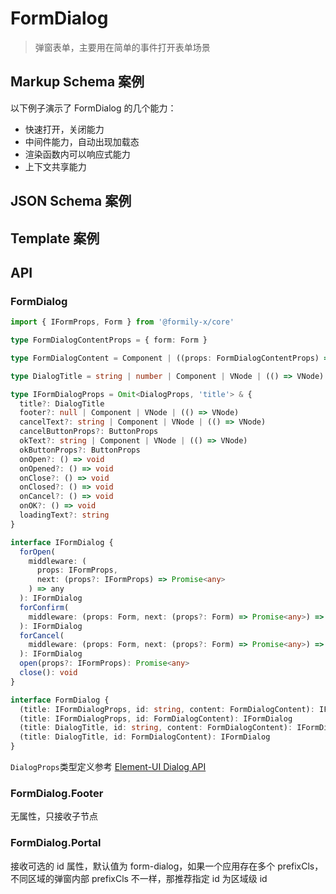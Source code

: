 # FormDialog

> 弹窗表单，主要用在简单的事件打开表单场景

## Markup Schema 案例

以下例子演示了 FormDialog 的几个能力：

- 快速打开，关闭能力
- 中间件能力，自动出现加载态
- 渲染函数内可以响应式能力
- 上下文共享能力

<dumi-previewer demoPath="guide/form-dialog/markup-schema" />

## JSON Schema 案例

<dumi-previewer demoPath="guide/form-dialog/json-schema" />

## Template 案例

<dumi-previewer demoPath="guide/form-dialog/template" />

## API

### FormDialog

```ts pure
import { IFormProps, Form } from '@formily-x/core'

type FormDialogContentProps = { form: Form }

type FormDialogContent = Component | ((props: FormDialogContentProps) => VNode)

type DialogTitle = string | number | Component | VNode | (() => VNode)

type IFormDialogProps = Omit<DialogProps, 'title'> & {
  title?: DialogTitle
  footer?: null | Component | VNode | (() => VNode)
  cancelText?: string | Component | VNode | (() => VNode)
  cancelButtonProps?: ButtonProps
  okText?: string | Component | VNode | (() => VNode)
  okButtonProps?: ButtonProps
  onOpen?: () => void
  onOpened?: () => void
  onClose?: () => void
  onClosed?: () => void
  onCancel?: () => void
  onOK?: () => void
  loadingText?: string
}

interface IFormDialog {
  forOpen(
    middleware: (
      props: IFormProps,
      next: (props?: IFormProps) => Promise<any>
    ) => any
  ): IFormDialog
  forConfirm(
    middleware: (props: Form, next: (props?: Form) => Promise<any>) => any
  ): IFormDialog
  forCancel(
    middleware: (props: Form, next: (props?: Form) => Promise<any>) => any
  ): IFormDialog
  open(props?: IFormProps): Promise<any>
  close(): void
}

interface FormDialog {
  (title: IFormDialogProps, id: string, content: FormDialogContent): IFormDialog
  (title: IFormDialogProps, id: FormDialogContent): IFormDialog
  (title: DialogTitle, id: string, content: FormDialogContent): IFormDialog
  (title: DialogTitle, id: FormDialogContent): IFormDialog
}
```

`DialogProps`类型定义参考 [Element-UI Dialog API](https://element.eleme.io/#/zh-CN/component/dialog#attributes)

### FormDialog.Footer

无属性，只接收子节点

### FormDialog.Portal

接收可选的 id 属性，默认值为 form-dialog，如果一个应用存在多个 prefixCls，不同区域的弹窗内部 prefixCls 不一样，那推荐指定 id 为区域级 id
